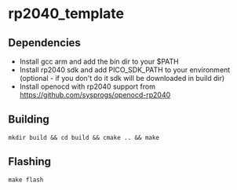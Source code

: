 # rp2040_template

## Dependencies

- Install gcc arm and add the bin dir to your $PATH
- Install rp2040 sdk and add PICO_SDK_PATH to your environment (optional - if you don't do it sdk will be downloaded in build dir)
- Install openocd with rp2040 support from https://github.com/sysprogs/openocd-rp2040

## Building

    mkdir build && cd build && cmake .. && make

## Flashing

    make flash
